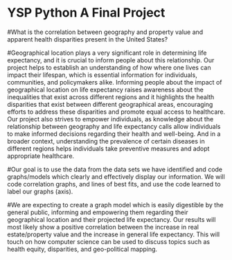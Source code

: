 # YSP Python A Final Project 
#What is the correlation between geography and property value and apparent health disparities present in the United States? 

#Geographical location plays a very significant role in determining life expectancy, and it is crucial to inform people about this relationship. Our project helps to establish an understanding of how where one lives can impact their lifespan, which is essential information for individuals, communities, and policymakers alike. Informing people about the impact of geographical location on life expectancy raises awareness about the inequalities that exist across different regions and it  highlights the health disparities that exist between different geographical areas, encouraging efforts to address these disparities and promote equal access to healthcare.
Our project also strives to empower individuals, as knowledge about the relationship between geography and life expectancy calls allow individuals to make informed decisions regarding their health and well-being. And in a broader context, understanding the prevalence of certain diseases in different regions helps individuals take preventive measures and adopt appropriate healthcare. 

#Our goal is to use the data from the data sets we have identified and code graphs/models which clearly and effectively display our information. We will code correlation graphs, and lines of best fits, and use the code learned to label our graphs (axis). 

#We are expecting to create a graph model which is easily digestible by the general public, informing and empowering them regarding their geographical location and their projected life expectancy. Our results will most likely show a positive correlation between the increase in real estate/property value and the increase in general life expectancy. This will touch on how computer science can be used to discuss topics such as health equity, disparities, and geo-political mapping. 




